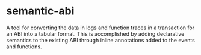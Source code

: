 # semantic-abi
A tool for converting the data in logs and function traces in a transaction for an ABI into a tabular format. This is accomplished by adding declarative semantics to the existing ABI through inline annotations added to the events and functions.